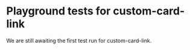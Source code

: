# Playground tests for custom-card-link
We are still awaiting the first test run for custom-card-link.
